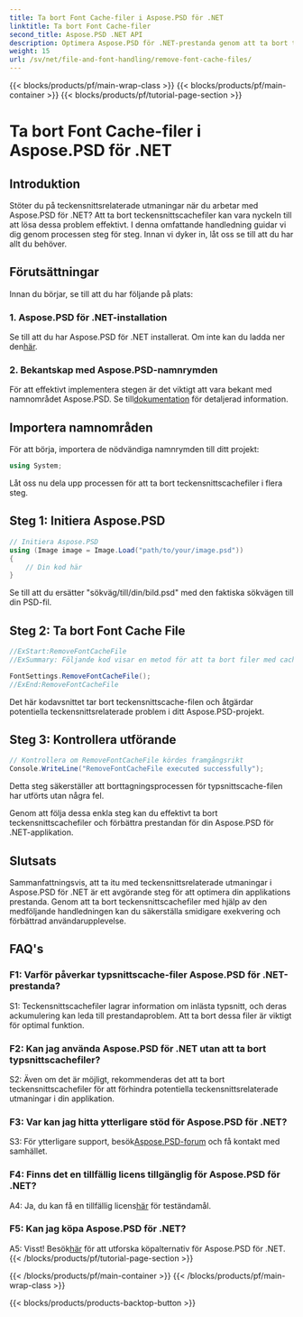 ```yaml
---
title: Ta bort Font Cache-filer i Aspose.PSD för .NET
linktitle: Ta bort Font Cache-filer
second_title: Aspose.PSD .NET API
description: Optimera Aspose.PSD för .NET-prestanda genom att ta bort teckensnittscachefiler. Följ vår steg-för-steg-guide för smidigt utförande.
weight: 15
url: /sv/net/file-and-font-handling/remove-font-cache-files/
---
```


{{< blocks/products/pf/main-wrap-class >}}
{{< blocks/products/pf/main-container >}}
{{< blocks/products/pf/tutorial-page-section >}}

# Ta bort Font Cache-filer i Aspose.PSD för .NET

## Introduktion

Stöter du på teckensnittsrelaterade utmaningar när du arbetar med Aspose.PSD för .NET? Att ta bort teckensnittscachefiler kan vara nyckeln till att lösa dessa problem effektivt. I denna omfattande handledning guidar vi dig genom processen steg för steg. Innan vi dyker in, låt oss se till att du har allt du behöver.

## Förutsättningar

Innan du börjar, se till att du har följande på plats:

### 1. Aspose.PSD för .NET-installation

 Se till att du har Aspose.PSD för .NET installerat. Om inte kan du ladda ner den[här](https://releases.aspose.com/psd/net/).

### 2. Bekantskap med Aspose.PSD-namnrymden

 För att effektivt implementera stegen är det viktigt att vara bekant med namnområdet Aspose.PSD. Se till[dokumentation](https://reference.aspose.com/psd/net/) för detaljerad information.

## Importera namnområden

För att börja, importera de nödvändiga namnrymden till ditt projekt:

```csharp
using System;
```

Låt oss nu dela upp processen för att ta bort teckensnittscachefiler i flera steg.

## Steg 1: Initiera Aspose.PSD

```csharp
// Initiera Aspose.PSD
using (Image image = Image.Load("path/to/your/image.psd"))
{
    // Din kod här
}
```

Se till att du ersätter "sökväg/till/din/bild.psd" med den faktiska sökvägen till din PSD-fil.

## Steg 2: Ta bort Font Cache File

```csharp
//ExStart:RemoveFontCacheFile
//ExSummary: Följande kod visar en metod för att ta bort filer med cachen för inlästa typsnitt.

FontSettings.RemoveFontCacheFile();
//ExEnd:RemoveFontCacheFile
```

Det här kodavsnittet tar bort teckensnittscache-filen och åtgärdar potentiella teckensnittsrelaterade problem i ditt Aspose.PSD-projekt.

## Steg 3: Kontrollera utförande

```csharp
// Kontrollera om RemoveFontCacheFile kördes framgångsrikt
Console.WriteLine("RemoveFontCacheFile executed successfully");
```

Detta steg säkerställer att borttagningsprocessen för typsnittscache-filen har utförts utan några fel.

Genom att följa dessa enkla steg kan du effektivt ta bort teckensnittscachefiler och förbättra prestandan för din Aspose.PSD för .NET-applikation.

## Slutsats

Sammanfattningsvis, att ta itu med teckensnittsrelaterade utmaningar i Aspose.PSD för .NET är ett avgörande steg för att optimera din applikations prestanda. Genom att ta bort teckensnittscachefiler med hjälp av den medföljande handledningen kan du säkerställa smidigare exekvering och förbättrad användarupplevelse.

## FAQ's

### F1: Varför påverkar typsnittscache-filer Aspose.PSD för .NET-prestanda?

S1: Teckensnittscachefiler lagrar information om inlästa typsnitt, och deras ackumulering kan leda till prestandaproblem. Att ta bort dessa filer är viktigt för optimal funktion.

### F2: Kan jag använda Aspose.PSD för .NET utan att ta bort typsnittscachefiler?

S2: Även om det är möjligt, rekommenderas det att ta bort teckensnittscachefiler för att förhindra potentiella teckensnittsrelaterade utmaningar i din applikation.

### F3: Var kan jag hitta ytterligare stöd för Aspose.PSD för .NET?

 S3: För ytterligare support, besök[Aspose.PSD-forum](https://forum.aspose.com/c/psd/34) och få kontakt med samhället.

### F4: Finns det en tillfällig licens tillgänglig för Aspose.PSD för .NET?

 A4: Ja, du kan få en tillfällig licens[här](https://purchase.aspose.com/temporary-license/) för teständamål.

### F5: Kan jag köpa Aspose.PSD för .NET?

 A5: Visst! Besök[här](https://purchase.aspose.com/buy) för att utforska köpalternativ för Aspose.PSD för .NET.
{{< /blocks/products/pf/tutorial-page-section >}}

{{< /blocks/products/pf/main-container >}}
{{< /blocks/products/pf/main-wrap-class >}}

{{< blocks/products/products-backtop-button >}}
